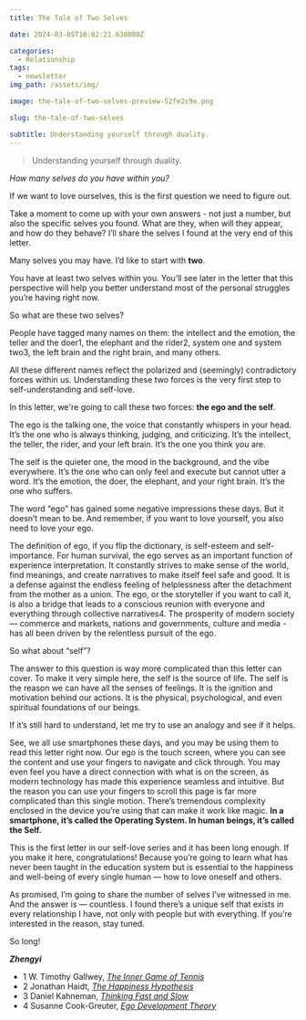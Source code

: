 ```yaml
---
title: The Tale of Two Selves

date: 2024-03-05T16:02:21.638000Z

categories:
  - Relationship
tags:
  - newsletter
img_path: /assets/img/

image: the-tale-of-two-selves-preview-52fe2c9e.png

slug: the-tale-of-two-selves

subtitle: Understanding yourself through duality.
---
```


> Understanding yourself through duality.

_How many selves do you have within you?_

If we want to love ourselves, this is the first question we need to figure out.

Take a moment to come up with your own answers - not just a number, but also the specific selves you found. What are they, when will they appear, and how do they behave? I’ll share the selves I found at the very end of this letter.

Many selves you may have. I’d like to start with **two**.

You have at least two selves within you. You’ll see later in the letter that this perspective will help you better understand most of the personal struggles you’re having right now.

So what are these two selves?

People have tagged many names on them: the intellect and the emotion, the teller and the doer1, the elephant and the rider2, system one and system two3, the left brain and the right brain, and many others.

All these different names reflect the polarized and (seemingly) contradictory forces within us. Understanding these two forces is the very first step to self-understanding and self-love.

In this letter, we're going to call these two forces: **the ego and the self**.

The ego is the talking one, the voice that constantly whispers in your head. It’s the one who is always thinking, judging, and criticizing. It’s the intellect, the teller, the rider, and your left brain. It’s the one you think you are.

The self is the quieter one, the mood in the background, and the vibe everywhere. It’s the one who can only feel and execute but cannot utter a word. It’s the emotion, the doer, the elephant, and your right brain. It’s the one who suffers.

The word “ego” has gained some negative impressions these days. But it doesn’t mean to be. And remember, if you want to love yourself, you also need to love your ego.

The definition of ego, if you flip the dictionary, is self-esteem and self-importance. For human survival, the ego serves as an important function of experience interpretation. It constantly strives to make sense of the world, find meanings, and create narratives to make itself feel safe and good. It is a defense against the endless feeling of helplessness after the detachment from the mother as a union. The ego, or the storyteller if you want to call it, is also a bridge that leads to a conscious reunion with everyone and everything through collective narratives4. The prosperity of modern society — commerce and markets, nations and governments, culture and media - has all been driven by the relentless pursuit of the ego.

So what about “self”?

The answer to this question is way more complicated than this letter can cover. To make it very simple here, the self is the source of life. The self is the reason we can have all the senses of feelings. It is the ignition and motivation behind our actions. It is the physical, psychological, and even spiritual foundations of our beings.

If it’s still hard to understand, let me try to use an analogy and see if it helps.

See, we all use smartphones these days, and you may be using them to read this letter right now. Our ego is the touch screen, where you can see the content and use your fingers to navigate and click through. You may even feel you have a direct connection with what is on the screen, as modern technology has made this experience seamless and intuitive. But the reason you can use your fingers to scroll this page is far more complicated than this single motion. There’s tremendous complexity enclosed in the device you’re using that can make it work like magic. **In a smartphone, it’s called the Operating System. In human beings, it’s called the Self.**

This is the first letter in our self-love series and it has been long enough. If you make it here, congratulations! Because you’re going to learn what has never been taught in the education system but is essential to the happiness and well-being of every single human — how to love oneself and others.

As promised, I’m going to share the number of selves I’ve witnessed in me. And the answer is — countless. I found there’s a unique self that exists in every relationship I have, not only with people but with everything. If you’re interested in the reason, stay tuned.

So long!

_**Zhengyi**_

- 1 W. Timothy Gallwey, _[The Inner Game of Tennis](https://www.amazon.com/The-Inner-Game-of-Tennis-audiobook/dp/B0012FK22S/)_
- 2 Jonathan Haidt, _[The Happiness Hypothesis](https://www.amazon.com/Happiness-Hypothesis-Finding-Modern-Ancient/dp/0465028020)_
- 3 Daniel Kahneman, _[Thinking Fast and Slow](https://www.amazon.com/Thinking-Fast-and-Slow-audiobook/dp/B005Z9GAJG)_
- 4 Susanne Cook-Greuter, _[Ego Development Theory](https://www.researchgate.net/publication/356357233_Ego_Development_A_Full-Spectrum_Theory_Of_Vertical_Growth_And_Meaning_Making)_
